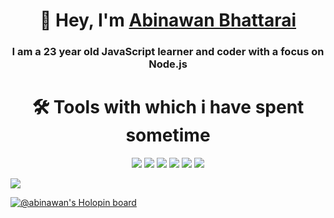 <h1 align="center">👋 Hey, I'm <a href="https://github.com/Abinawan" target="_blank">Abinawan Bhattarai</a></h1>
<h3 align="center">I am a 23 year old JavaScript learner and coder with a focus on Node.js</h3>
<h1 align="center">🛠️ Tools with which i have spent sometime</h1>
<p align="center"><img src="https://img.shields.io/badge/node.js%20-%2343853D.svg?&style=for-the-badge&logo=node.js&logoColor=white"/>   <img src="https://img.shields.io/badge/javascript%20-%23323330.svg?&style=for-the-badge&logo=javascript&logoColor=%23F7DF1E"/>   <img src="https://img.shields.io/badge/html5%20-%23E34F26.svg?&style=for-the-badge&logo=html5&logoColor=white"/>   <img src="https://img.shields.io/badge/css3%20-%231572B6.svg?&style=for-the-badge&logo=css3&logoColor=white"/>   <img src="https://img.shields.io/badge/express.js%20-%23000.svg?&style=for-the-badge&logo=express&logoColor=white"/>   <img src="https://img.shields.io/badge/github%20-%23121011.svg?&style=for-the-badge&logo=github&logoColor=white"/>   </p>

[![](https://visitcount.itsvg.in/api?id=Abinawan&icon=8&color=0)](https://visitcount.itsvg.in)

[![@abinawan's Holopin board](https://holopin.me/abinawan)](https://holopin.io/@abinawan)


